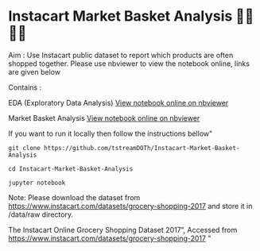 # Instacart Market Basket Analysis 🍋🍉🥑🥦

Aim : Use Instacart public dataset to report which products are often shopped together.
Please use nbviewer to view the notebook online, links are given below

Contains :

EDA (Exploratory Data Analysis) [View notebook online on nbviewer](https://nbviewer.jupyter.org/github/tstreamDOTh/Instacart-Market-Basket-Analysis/blob/master/code/Data%20Analysis.ipynb "EDA")

Market Basket Analysis [View notebook online on nbviewer](https://nbviewer.jupyter.org/github/tstreamDOTh/Instacart-Market-Basket-Analysis/blob/master/code/Market%20Basket%20Analysis.ipynb "Market Basket Analysis")

If you want to run it locally then follow the instructions bellow"

```
git clone https://github.com/tstreamDOTh/Instacart-Market-Basket-Analysis

cd Instacart-Market-Basket-Analysis

jupyter notebook

```

Note: Please download the dataset from https://www.instacart.com/datasets/grocery-shopping-2017 and store it in /data/raw directory.

The Instacart Online Grocery Shopping Dataset 2017”, Accessed from https://www.instacart.com/datasets/grocery-shopping-2017 "

